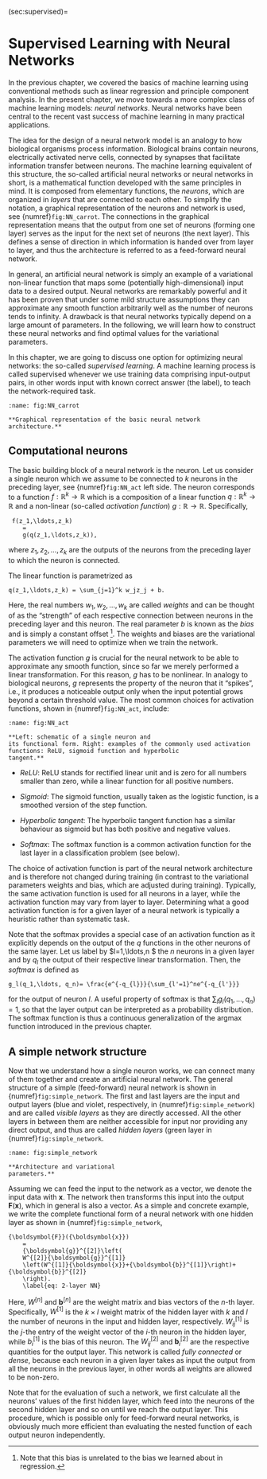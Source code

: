 

(sec:supervised)=
# Supervised Learning with Neural Networks


In the previous chapter, we covered the basics of machine learning using
conventional methods such as linear regression and principle component
analysis. In the present chapter, we move towards a more complex class
of machine learning models: *neural networks*. Neural networks have been
central to the recent vast success of machine learning in many practical
applications.

The idea for the design of a neural network model is an analogy to how
biological organisms process information. Biological brains contain
neurons, electrically activated nerve cells, connected by synapses that
facilitate information transfer between neurons. The machine learning
equivalent of this structure, the so-called artificial neural networks
or neural networks in short, is a mathematical function developed with
the same principles in mind. It is composed from elementary functions,
the *neurons*, which are organized in *layers* that are connected to
each other. To simplify the notation, a graphical representation of the
neurons and network is used, see {numref}`fig:NN_carrot`. The
connections in the graphical representation means that the output from
one set of neurons (forming one layer) serves as the input for the next
set of neurons (the next layer). This defines a sense of direction in
which information is handed over from layer to layer, and thus the
architecture is referred to as a feed-forward neural network.

In general, an artificial neural network is simply an example of a
variational non-linear function that maps some (potentially
high-dimensional) input data to a desired output. Neural networks are
remarkably powerful and it has been proven that under some mild
structure assumptions they can approximate any smooth function
arbitrarily well as the number of neurons tends to infinity. A drawback
is that neural networks typically depend on a large amount of
parameters. In the following, we will learn how to construct these
neural networks and find optimal values for the variational parameters.

In this chapter, we are going to discuss one option for optimizing
neural networks: the so-called *supervised learning*. A machine learning
process is called supervised whenever we use training data comprising
input-output pairs, in other words input with known correct answer (the
label), to teach the network-required task.

```{figure} ../../_static/lecture_specific/supervised-ml_w_NN/NN_carrot.png
:name: fig:NN_carrot

**Graphical representation of the basic neural network
architecture.**
```


Computational neurons
---------------------

The basic building block of a neural network is the neuron. Let us
consider a single neuron which we assume to be connected to $k$ neurons
in the preceding layer, see {numref}`fig:NN_act` left side. The neuron
corresponds to a function $f:\mathbb{R}^k\to \mathbb{R}$ which is a
composition of a linear function $q:\mathbb{R}^k\to \mathbb{R}$ and a
non-linear (so-called *activation function*) $g:\mathbb{R}\to \mathbb{R}$. Specifically,
```{math}
 f(z_1,\ldots,z_k)
    =
    g(q(z_1,\ldots,z_k)),
```
where $z_1, z_2, \dots, z_k$ are the outputs
of the neurons from the preceding layer to which the neuron is
connected.

The linear function is parametrized as
```{math}
q(z_1,\ldots,z_k) = \sum_{j=1}^k w_jz_j + b.
```
Here, the real numbers
$w_1, w_2, \dots, w_k$ are called *weights* and can be thought of as the
“strength” of each respective connection between neurons in the
preceding layer and this neuron. The real parameter $b$ is known as the
*bias* and is simply a constant offset [^1]. The weights and biases are
the variational parameters we will need to optimize when we train the
network.

The activation function $g$ is crucial for the neural network to be able
to approximate any smooth function, since so far we merely performed a
linear transformation. For this reason, $g$ has to be nonlinear. In
analogy to biological neurons, $g$ represents the property of the neuron
that it “spikes”, i.e., it produces a noticeable output only when the
input potential grows beyond a certain threshold value. The most common
choices for activation functions, shown in {numref}`fig:NN_act`,
include:

```{figure} ../../_static/lecture_specific/supervised-ml_w_NN/act_functions.png
:name: fig:NN_act

**Left: schematic of a single neuron and
its functional form. Right: examples of the commonly used activation
functions: ReLU, sigmoid function and hyperbolic
tangent.**
```


-   *ReLU*: ReLU stands for rectified linear unit and is zero for all
    numbers smaller than zero, while a linear function for all positive
    numbers.

-   *Sigmoid*: The sigmoid function, usually taken as the logistic
    function, is a smoothed version of the step function.

-   *Hyperbolic tangent*: The hyperbolic tangent function has a similar
    behaviour as sigmoid but has both positive and negative values.

-   *Softmax*: The softmax function is a common activation function for
    the last layer in a classification problem (see below).

The choice of activation function is part of the neural network
architecture and is therefore not changed during training (in contrast
to the variational parameters weights and bias, which are adjusted
during training). Typically, the same activation function is used for
all neurons in a layer, while the activation function may vary from
layer to layer. Determining what a good activation function is for a
given layer of a neural network is typically a heuristic rather than
systematic task.

Note that the softmax provides a special case of an activation function
as it explicitly depends on the output of the $q$ functions in the other
neurons of the same layer. Let us label by $l=1,\ldots,n $ the $n$
neurons in a given layer and by $q_l$ the output of their respective
linear transformation. Then, the *softmax* is defined as
```{math}
g_l(q_1,\ldots, q_n)= \frac{e^{-q_{l}}}{\sum_{l'=1}^ne^{-q_{l'}}}
```
for the output of neuron $l$. A useful property of softmax is that
$\sum_l g_l(q_1,\ldots, q_n)=1,$ so that the layer output can be
interpreted as a probability distribution. The softmax function is thus
a continuous generalization of the argmax function introduced in the
previous chapter.

A simple network structure
--------------------------

Now that we understand how a single neuron works, we can connect many of
them together and create an artificial neural network. The general
structure of a simple (feed-forward) neural network is shown in
{numref}`fig:simple_network`. The first and last layers are the input
and output layers (blue and violet, respectively, in
{numref}`fig:simple_network`) and are called *visible layers* as they
are directly accessed. All the other layers in between them are neither
accessible for input nor providing any direct output, and thus are
called *hidden layers* (green layer in {numref}`fig:simple_network`.


```{figure} ../../_static/lecture_specific/supervised-ml_w_NN/simple_network.png
:name: fig:simple_network

**Architecture and variational
parameters.**
```


Assuming we can feed the input to the network as a vector, we denote the
input data with ${\boldsymbol{x}}$. The network then transforms this
input into the output ${\boldsymbol{F}}({\boldsymbol{x}})$, which in
general is also a vector. As a simple and concrete example, we write the
complete functional form of a neural network with one hidden layer as
shown in {numref}`fig:simple_network`,
```{math}
{\boldsymbol{F}}({\boldsymbol{x}})
    =
    {\boldsymbol{g}}^{[2]}\left(
    W^{[2]}{\boldsymbol{g}}^{[1]}
    \left(W^{[1]}{\boldsymbol{x}}+{\boldsymbol{b}}^{[1]}\right)+{\boldsymbol{b}}^{[2]}
    \right).
    \label{eq: 2-layer NN}
```
Here, $W^{[n]}$ and
${\boldsymbol{b}}^{[n]}$ are the weight matrix and bias vectors of the
$n$-th layer. Specifically, $W^{[1]}$ is the $k\times l$ weight matrix
of the hidden layer with $k$ and $l$ the number of neurons in the input
and hidden layer, respectively. $W_{ij}^{[1]}$ is the $j$-the entry of
the weight vector of the $i$-th neuron in the hidden layer, while
$b_i^{[1]}$ is the bias of this neuron. The $W_{ij}^{[2]}$ and
${\boldsymbol{b}}_i^{[2]}$ are the respective quantities for the output
layer. This network is called *fully connected* or *dense*, because each
neuron in a given layer takes as input the output from all the neurons
in the previous layer, in other words all weights are allowed to be
non-zero.

Note that for the evaluation of such a network, we first calculate all
the neurons’ values of the first hidden layer, which feed into the
neurons of the second hidden layer and so on until we reach the output
layer. This procedure, which is possible only for feed-forward neural
networks, is obviously much more efficient than evaluating the nested
function of each output neuron independently.

[^1]: Note that this bias is unrelated to the bias we learned about in
    regression.
